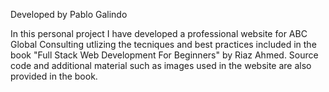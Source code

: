 Developed by Pablo Galindo

In this personal project I have developed a professional website for ABC Global Consulting utlizing the tecniques and best practices included in the book "Full Stack Web Development For Beginners" by Riaz Ahmed. Source code and additional material such as images used in the website are also provided in the book. 